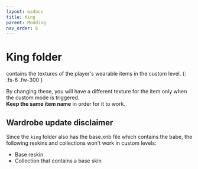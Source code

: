 ```yaml
---
layout: wsdocs
title: King
parent: Modding
nav_order: 6
---
```


# King folder

contains the textures of the player's wearable items in the custom level.
{: .fs-6 .fw-300 }

By changing these, you will have a different texture for the item only when the custom mode is triggered.<br>
**Keep the same item name** in order for it to work.

## Wardrobe update disclaimer
Since the `king` folder also has the base.xnb file which contains the babe, the following reskins and collections won't work in custom levels:
- Base reskin
- Collection that contains a base skin